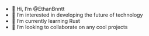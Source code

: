 - 👋 Hi, I’m @EthanBnntt
- 👀 I’m interested in developing the future of technology
- 🌱 I’m currently learning Rust
- 💞️ I’m looking to collaborate on any cool projects
<!---- 📫 How to reach me ...--->

<!---
EthanBnntt/EthanBnntt is a ✨ special ✨ repository because its `README.md` (this file) appears on your GitHub profile.
You can click the Preview link to take a look at your changes.
--->

